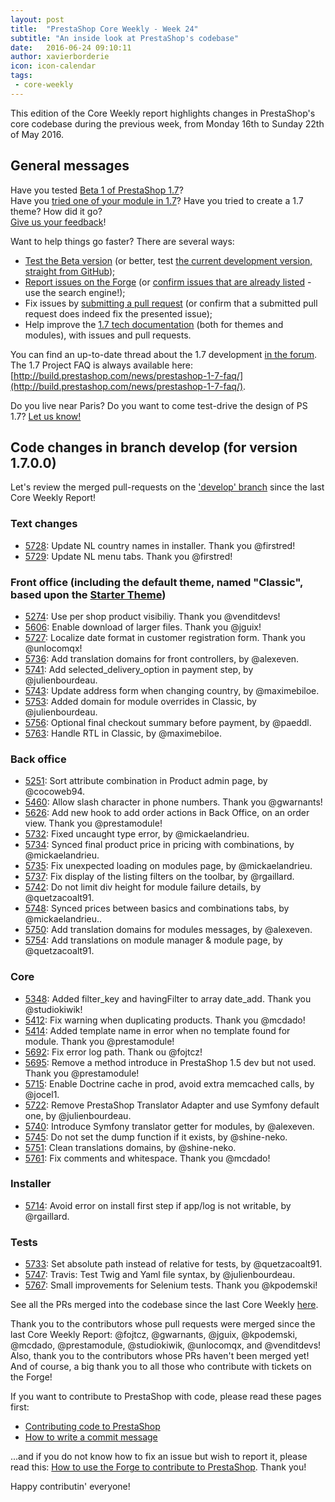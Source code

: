 ```yaml
---
layout: post
title:  "PrestaShop Core Weekly - Week 24"
subtitle: "An inside look at PrestaShop's codebase"
date:   2016-06-24 09:10:11
author: xavierborderie
icon: icon-calendar
tags:
 - core-weekly
---
```


This edition of the Core Weekly report highlights changes in PrestaShop's core codebase during the previous week, from Monday 16th to Sunday 22th of May 2016.


## General messages

Have you tested [Beta 1 of PrestaShop 1.7](https://www.prestashop.com/en/1.7)?<br/>
Have you [tried one of your module in 1.7](http://build.prestashop.com/news/module-development-changes-in-17/)? Have you tried to create a 1.7 theme? How did it go?<br/>
[Give us your feedback](http://build.prestashop.com/news/prestashop-1-7-beta-1-open-for-feedback/)!

Want to help things go faster? There are several ways: 

 * [Test the Beta version](http://build.prestashop.com/news/prestashop-1-7-beta-1-open-for-feedback/) (or better, test [the current development version, straight from GitHub](https://github.com/PrestaShop/PrestaShop/tree/develop));
 * [Report issues on the Forge](http://forge.prestashop.com/secure/CreateIssue!default.jspa?selectedProjectId=11322&issuetype=1) (or [confirm issues that are already listed](http://forge.prestashop.com/browse/BOOM-738?jql=project%20%3D%20BOOM%20AND%20created%3E%3D-1w%20ORDER%20BY%20created%20DESC) - use the search engine!); 
 * Fix issues by [submitting a pull request](https://github.com/PrestaShop/PrestaShop/pulls) (or confirm that a submitted pull request does indeed fix the presented issue); 
 * Help improve the [1.7 tech documentation](https://github.com/PrestaShop/docs) (both for themes and modules), with issues and pull requests.

You can find an up-to-date thread about the 1.7 development [in the forum](https://www.prestashop.com/forums/topic/480580-want-to-know-more-about-17/).<br/>
The 1.7 Project FAQ is always available here: [http://build.prestashop.com/news/prestashop-1-7-faq/](http://build.prestashop.com/news/prestashop-1-7-faq/).

Do you live near Paris? Do you want to come test-drive the design of PS 1.7? [Let us know!](http://build.prestashop.com/news/call-for-user-testing-volunteers/)


## Code changes in branch develop (for version 1.7.0.0)

Let's review the merged pull-requests on the ['develop' branch](https://github.com/PrestaShop/PrestaShop/tree/develop) since the last Core Weekly Report!
 

### Text changes

 * [5728](https://github.com/PrestaShop/PrestaShop/pull/5728): Update NL country names in installer. Thank you @firstred!
 * [5729](https://github.com/PrestaShop/PrestaShop/pull/5729): Update NL menu tabs. Thank you @firstred!
 
 
### Front office (including the default theme, named "Classic", based upon the [Starter Theme](https://github.com/PrestaShop/PrestaShop/tree/develop/themes/classic))

 * [5274](https://github.com/PrestaShop/PrestaShop/pull/5274): Use per shop product visibiliy. Thank you @venditdevs!
 * [5606](https://github.com/PrestaShop/PrestaShop/pull/5606): Enable download of larger files. Thank you @jguix!
 * [5727](https://github.com/PrestaShop/PrestaShop/pull/5727): Localize date format in customer registration form. Thank you @unlocomqx!
 * [5736](https://github.com/PrestaShop/PrestaShop/pull/5736): Add translation domains for front controllers, by @alexeven.
 * [5741](https://github.com/PrestaShop/PrestaShop/pull/5741): Add selected_delivery_option in payment step, by @julienbourdeau.
 * [5743](https://github.com/PrestaShop/PrestaShop/pull/5743): Update address form when changing country, by @maximebiloe.
 * [5753](https://github.com/PrestaShop/PrestaShop/pull/5753): Added domain for module overrides in Classic, by @julienbourdeau.
 * [5756](https://github.com/PrestaShop/PrestaShop/pull/5756): Optional final checkout summary before payment, by @paeddl.
 * [5763](https://github.com/PrestaShop/PrestaShop/pull/5763): Handle RTL in Classic, by @maximebiloe.


### Back office

 * [5251](https://github.com/PrestaShop/PrestaShop/pull/5251): Sort attribute combination in Product admin page, by @cocoweb94.
 * [5460](https://github.com/PrestaShop/PrestaShop/pull/5460): Allow slash character in phone numbers. Thank you @gwarnants!
 * [5626](https://github.com/PrestaShop/PrestaShop/pull/5626): Add new hook to add order actions in Back Office, on an order view. Thank you @prestamodule!
 * [5732](https://github.com/PrestaShop/PrestaShop/pull/5732): Fixed uncaught type error, by @mickaelandrieu.
 * [5734](https://github.com/PrestaShop/PrestaShop/pull/5734): Synced final product price in pricing with combinations, by @mickaelandrieu.
 * [5735](https://github.com/PrestaShop/PrestaShop/pull/5735): Fix unexpected loading on modules page, by @mickaelandrieu.
 * [5737](https://github.com/PrestaShop/PrestaShop/pull/5737): Fix display of the listing filters on the toolbar, by @rgaillard.
 * [5742](https://github.com/PrestaShop/PrestaShop/pull/5742): Do not limit div height for module failure details, by @quetzacoalt91.
 * [5748](https://github.com/PrestaShop/PrestaShop/pull/5748): Synced prices between basics and combinations tabs, by @mickaelandrieu..
 * [5750](https://github.com/PrestaShop/PrestaShop/pull/5750): Add translation domains for modules messages, by @alexeven.
 * [5754](https://github.com/PrestaShop/PrestaShop/pull/5754): Add translations on module manager & module page, by @quetzacoalt91.

 
### Core

 * [5348](https://github.com/PrestaShop/PrestaShop/pull/5348): Added filter_key and havingFilter to array date_add. Thank you @studiokiwik!
 * [5412](https://github.com/PrestaShop/PrestaShop/pull/5412): Fix warning when duplicating products. Thank you @mcdado!
 * [5414](https://github.com/PrestaShop/PrestaShop/pull/5414): Added template name in error when no template found for module. Thank you @prestamodule!
 * [5692](https://github.com/PrestaShop/PrestaShop/pull/5692): Fix error log path. Thank ou @fojtcz!
 * [5695](https://github.com/PrestaShop/PrestaShop/pull/5695): Remove a method introduce in PrestaShop 1.5 dev but not used. Thank you @prestamodule!
 * [5715](https://github.com/PrestaShop/PrestaShop/pull/5715): Enable Doctrine cache in prod, avoid extra memcached calls, by @jocel1.
 * [5722](https://github.com/PrestaShop/PrestaShop/pull/5722): Remove PrestaShop Translator Adapter and use Symfony default one, by @julienbourdeau.
 * [5740](https://github.com/PrestaShop/PrestaShop/pull/5740): Introduce Symfony translator getter for modules, by @alexeven.
 * [5745](https://github.com/PrestaShop/PrestaShop/pull/5745): Do not set the dump function if it exists, by @shine-neko.
 * [5751](https://github.com/PrestaShop/PrestaShop/pull/5751): Clean translations domains, by @shine-neko.
 * [5761](https://github.com/PrestaShop/PrestaShop/pull/5761): Fix comments and whitespace. Thank you @mcdado!
 
 
### Installer

 * [5714](https://github.com/PrestaShop/PrestaShop/pull/5714): Avoid error on install first step if app/log is not writable, by @rgaillard.
 

### Tests

 * [5733](https://github.com/PrestaShop/PrestaShop/pull/5733): Set absolute path instead of relative for tests, by @quetzacoalt91.
 * [5747](https://github.com/PrestaShop/PrestaShop/pull/5747): Travis: Test Twig and Yaml file syntax, by @julienbourdeau.
 * [5767](https://github.com/PrestaShop/PrestaShop/pull/5767): Small improvements for Selenium tests. Thank you @kpodemski!
 
 

See all the PRs merged into the codebase since the last Core Weekly [here](https://github.com/PrestaShop/PrestaShop/pulls?utf8=%E2%9C%93&q=is%3Apr+merged%3A2016-05-16..2016-05-22+is%3Aclosed).

Thank you to the contributors whose pull requests were merged since the last Core Weekly Report: @fojtcz, @gwarnants, @jguix, @kpodemski, @mcdado, @prestamodule, @studiokiwik, @unlocomqx, and @venditdevs! Also, thank you to the contributors whose PRs haven't been merged yet! And of course, a big thank you to all those who contribute with tickets on the Forge!

If you want to contribute to PrestaShop with code, please read these pages first:

 * [Contributing code to PrestaShop](http://doc.prestashop.com/display/PS16/Contributing+code+to+PrestaShop)
 * [How to write a commit message](http://doc.prestashop.com/display/PS16/How+to+write+a+commit+message)

...and if you do not know how to fix an issue but wish to report it, please read this: [How to use the Forge to contribute to PrestaShop](http://doc.prestashop.com/display/PS16/How+to+use+the+Forge+to+contribute+to+PrestaShop). Thank you!

Happy contributin' everyone!
